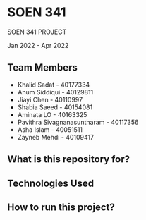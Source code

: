 # SOEN 341
SOEN 341 PROJECT

Jan 2022 - Apr 2022

## Team Members
- Khalid Sadat - 40177334
- Anum Siddiqui - 40129811
- Jiayi Chen - 40110997
- Shabia Saeed - 40154081
- Aminata LO - 40163325
- Pavithra Sivagnanasuntharam - 40117356
- Asha Islam - 40051511
- Zayneb Mehdi - 40109417

## What is this repository for?

## Technologies Used

## How to run this project?
